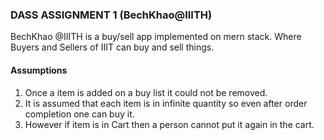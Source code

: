 ### DASS ASSIGNMENT 1 (BechKhao@IIITH)


BechKhao @IIITH is a  buy/sell app implemented on mern stack. Where Buyers and Sellers of IIIT can buy and sell things.


#### Assumptions 
1. Once a item is added on a buy list it could not be removed.
2. It is assumed that each item is in infinite quantity so even after order completion one can buy it.
3. However if item is in Cart then a person cannot put it again in the cart.